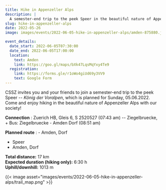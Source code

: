 ```yaml
---
title: Hike in Appenzeller Alps
description: |
  A semester-end trip to the peek Speer in the beautiful nature of Appenzeller Alps!
slug: hike-in-appenzeller-alps
date: 2022-05-26
image: images/events/2022-06-05-hike-in-appenzeller-alps/amden-875880.jpg

event_details:
  date_start: 2022-06-05T07:30:00
  date_end: 2022-06-05T17:00:00
  location:
    text: Amden
    link: https://goo.gl/maps/bXk47LqsMqYxy4Te9
  registration:
    link: https://forms.gle/r1oWo4giUd69y3VV9
    text: Google Form
---
```


CSSZ invites you and your friends to join a semester-end trip to the peek Speer -- *König der Voralpen*, which is planned for Sunday, 05.06.2022. Come and enjoy hiking in the beautiful nature of Appenzeller Alps with our society!

**Connection**
: Zuerich HB, Gleis 6, S 2520527 (07:43 am) -- Ziegelbruecke, + Bus: Ziegelbruecke - Amden Dorf (08:51 am)

**Planned route**
: - Amden, Dorf
  - Speer
  - Amden, Dorf

**Total distance:** 17 km  
**Expected duration (hiking only):** 6:30 h  
**Uphill/downhill:** 1013 m

<!--more-->

{{< image asset="images/events/2022-06-05-hike-in-appenzeller-alps/trail_map.png" >}}
